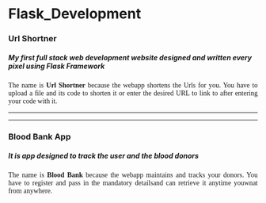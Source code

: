 # Flask_Development
<h3> Url Shortner</h3>
<h5>My first full stack web development website designed and written every pixel using <b>Flask Framework</b></h5>
<p style="text-align:justify; font-family:poppins">
  The name is <strong>Url Shortner</strong> because the webapp shortens the Urls for you. You have to upload a file and its code to shorten it or enter the desired URL to link to after entering your code with it.
</p>
<hr> <hr>
<h3> Blood Bank App</h3>
<h5>It is app designed to track the user and the blood donors</h5>
<p style="text-align:justify; font-family:poppins">
  The name is <strong>Blood Bank</strong> because the webapp maintains and tracks your donors. You have to register and pass in the mandatory detailsand can retrieve it anytime youwnat from anywhere.
</p>

